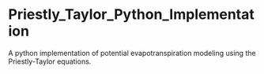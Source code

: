# Priestly_Taylor_Python_Implementation
A python implementation of potential evapotranspiration modeling using the Priestly-Taylor equations. 
